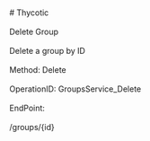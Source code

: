 <br>#     Thycotic</br>
<br>Delete Group</br>
<br>Delete a group by ID</br>
<br>Method: Delete</br>
<br>OperationID: GroupsService_Delete</br>
<br>EndPoint:</br>
<br>/groups/{id}</br>
